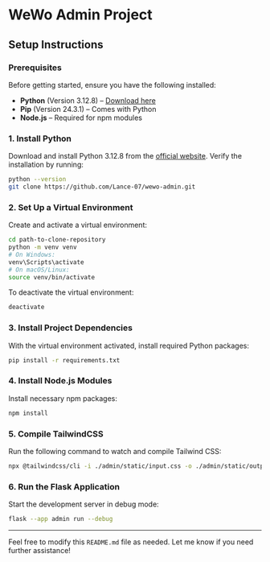 # WeWo Admin Project

## Setup Instructions

### Prerequisites
Before getting started, ensure you have the following installed:

- **Python** (Version 3.12.8) – [Download here](https://www.python.org/downloads/)
- **Pip** (Version 24.3.1) – Comes with Python
- **Node.js** – Required for npm modules

### 1. Install Python
Download and install Python 3.12.8 from the [official website](https://www.python.org/downloads/). Verify the installation by running:
```bash
python --version
git clone https://github.com/Lance-07/wewo-admin.git
```

### 2. Set Up a Virtual Environment
Create and activate a virtual environment:
```bash
cd path-to-clone-repository
python -m venv venv
# On Windows:
venv\Scripts\activate
# On macOS/Linux:
source venv/bin/activate
```
To deactivate the virtual environment:
```bash
deactivate
```

### 3. Install Project Dependencies
With the virtual environment activated, install required Python packages:
```bash
pip install -r requirements.txt
```

### 4. Install Node.js Modules
Install necessary npm packages:
```bash
npm install
```

### 5. Compile TailwindCSS
Run the following command to watch and compile Tailwind CSS:
```bash
npx @tailwindcss/cli -i ./admin/static/input.css -o ./admin/static/output.css --watch
```

### 6. Run the Flask Application
Start the development server in debug mode:
```bash
flask --app admin run --debug
```

---
Feel free to modify this `README.md` file as needed. Let me know if you need further assistance!

